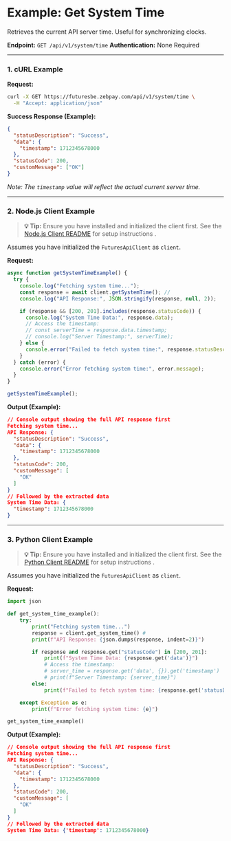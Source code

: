 # Example: Get System Time

Retrieves the current API server time. Useful for synchronizing clocks.

**Endpoint:** `GET /api/v1/system/time`
**Authentication:** None Required

---

### 1. cURL Example

**Request:**

```bash
curl -X GET https://futuresbe.zebpay.com/api/v1/system/time \
  -H "Accept: application/json"
```

**Success Response (Example):**

```json
{
  "statusDescription": "Success",
  "data": {
    "timestamp": 1712345678000
  },
  "statusCode": 200,
  "customMessage": ["OK"]
}
```
*Note: The `timestamp` value will reflect the actual current server time.*

---

### 2. Node.js Client Example

> **💡 Tip:** Ensure you have installed and initialized the client first. See the [Node.js Client README](../../../clients/rest-http/node/README.md) for setup instructions .

Assumes you have initialized the `FuturesApiClient` as `client`.

**Request:**

```javascript
async function getSystemTimeExample() {
  try {
    console.log("Fetching system time...");
    const response = await client.getSystemTime(); //
    console.log("API Response:", JSON.stringify(response, null, 2));

    if (response && [200, 201].includes(response.statusCode)) {
      console.log("System Time Data:", response.data);
      // Access the timestamp:
      // const serverTime = response.data.timestamp;
      // console.log("Server Timestamp:", serverTime);
    } else {
      console.error("Failed to fetch system time:", response.statusDescription);
    }
  } catch (error) {
    console.error("Error fetching system time:", error.message);
  }
}

getSystemTimeExample();
```

**Output (Example):**

```json
// Console output showing the full API response first
Fetching system time...
API Response: {
  "statusDescription": "Success",
  "data": {
    "timestamp": 1712345678000
  },
  "statusCode": 200,
  "customMessage": [
    "OK"
  ]
}
// Followed by the extracted data
System Time Data: {
  "timestamp": 1712345678000
}
```

---

### 3. Python Client Example

> **💡 Tip:** Ensure you have installed and initialized the client first. See the [Python Client README](../../../clients/rest-http/python/README.md) for setup instructions .

Assumes you have initialized the `FuturesApiClient` as `client`.

**Request:**

```python
import json

def get_system_time_example():
    try:
        print("Fetching system time...")
        response = client.get_system_time() #
        print(f"API Response: {json.dumps(response, indent=2)}")

        if response and response.get("statusCode") in [200, 201]:
            print(f"System Time Data: {response.get('data')}")
            # Access the timestamp:
            # server_time = response.get('data', {}).get('timestamp')
            # print(f"Server Timestamp: {server_time}")
        else:
            print(f"Failed to fetch system time: {response.get('statusDescription')}")

    except Exception as e:
        print(f"Error fetching system time: {e}")

get_system_time_example()
```

**Output (Example):**

```json
// Console output showing the full API response first
Fetching system time...
API Response: {
  "statusDescription": "Success",
  "data": {
    "timestamp": 1712345678000
  },
  "statusCode": 200,
  "customMessage": [
    "OK"
  ]
}
// Followed by the extracted data
System Time Data: {'timestamp': 1712345678000}
```

